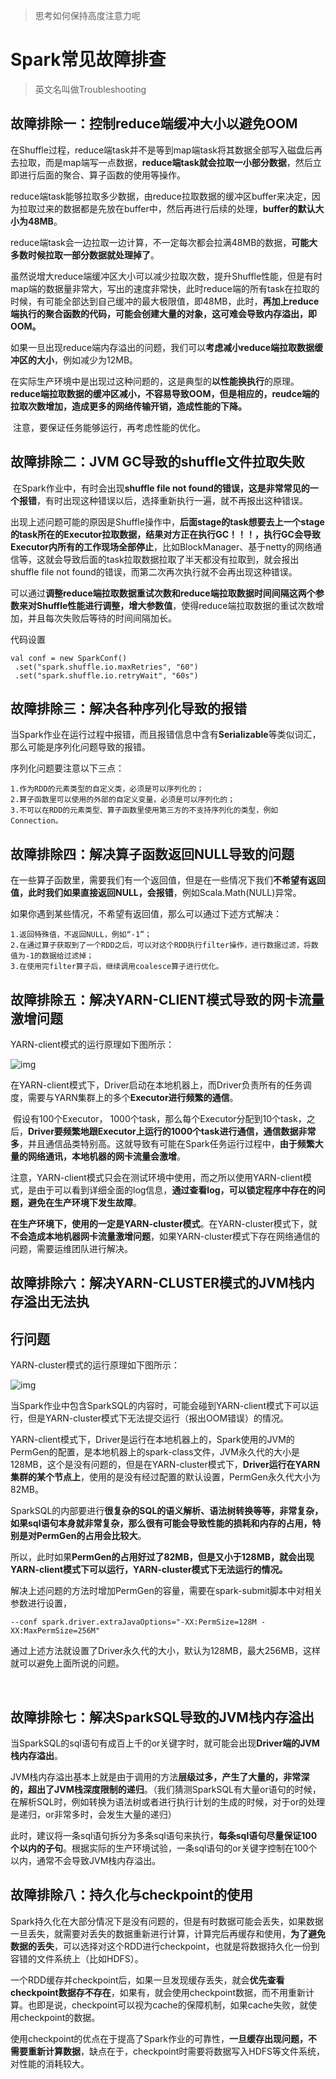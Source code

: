 >思考如何保持高度注意力呢

# Spark常见故障排查

>英文名叫做Troubleshooting

## 故障排除一：控制reduce端缓冲大小以避免OOM

​	在Shuffle过程，reduce端task并不是等到map端task将其数据全部写入磁盘后再去拉取，而是map端写一点数据，**reduce端task就会拉取一小部分数据**，然后立即进行后面的聚合、算子函数的使用等操作。

​	reduce端task能够拉取多少数据，由reduce拉取数据的缓冲区buffer来决定，因为拉取过来的数据都是先放在buffer中，然后再进行后续的处理，**buffer的默认大小为48MB**。

​	reduce端task会一边拉取一边计算，不一定每次都会拉满48MB的数据，**可能大多数时候拉取一部分数据就处理掉了**。

​	虽然说增大reduce端缓冲区大小可以减少拉取次数，提升Shuffle性能，但是有时map端的数据量非常大，写出的速度非常快，此时reduce端的所有task在拉取的时候，有可能全部达到自己缓冲的最大极限值，即48MB，此时，**再加上reduce端执行的聚合函数的代码，可能会创建大量的对象，这可难会导致内存溢出，即OOM。**

​	如果一旦出现reduce端内存溢出的问题，我们可以**考虑减小reduce端拉取数据缓冲区的大小**，例如减少为12MB。

​	在实际生产环境中是出现过这种问题的，这是典型的**以性能换执行**的原理。**reduce端拉取数据的缓冲区减小，不容易导致OOM，但是相应的，reudce端的拉取次数增加，造成更多的网络传输开销，造成性能的下降。**

​	注意，要保证任务能够运行，再考虑性能的优化。



## 故障排除二：JVM GC导致的shuffle文件拉取失败

​	在Spark作业中，有时会出现**shuffle file not found的错误，这是非常常见的一个报错**，有时出现这种错误以后，选择重新执行一遍，就不再报出这种错误。

​	出现上述问题可能的原因是Shuffle操作中，**后面stage的task想要去上一个stage的task所在的Executor拉取数据，结果对方正在执行GC！！！，执行GC会导致Executor内所有的工作现场全部停止**，比如BlockManager、基于netty的网络通信等，这就会导致后面的task拉取数据拉取了半天都没有拉取到，就会报出shuffle file not found的错误，而第二次再次执行就不会再出现这种错误。

​	可以通过**调整reduce端拉取数据重试次数和reduce端拉取数据时间间隔这两个参数来对Shuffle性能进行调整，增大参数值**，使得reduce端拉取数据的重试次数增加，并且每次失败后等待的时间间隔加长。

 代码设置

```
val conf = new SparkConf()
 .set("spark.shuffle.io.maxRetries", "60")
 .set("spark.shuffle.io.retryWait", "60s")
```



## 故障排除三：解决各种序列化导致的报错

​	当Spark作业在运行过程中报错，而且报错信息中含有**Serializable**等类似词汇，那么可能是序列化问题导致的报错。

序列化问题要注意以下三点：

```
1.作为RDD的元素类型的自定义类，必须是可以序列化的；
2.算子函数里可以使用的外部的自定义变量，必须是可以序列化的；
3.不可以在RDD的元素类型、算子函数里使用第三方的不支持序列化的类型，例如Connection。
```



## 故障排除四：解决算子函数返回NULL导致的问题

​	在一些算子函数里，需要我们有一个返回值，但是在一些情况下我们**不希望有返回值，此时我们如果直接返回NULL，会报错**，例如Scala.Math(NULL)异常。

如果你遇到某些情况，不希望有返回值，那么可以通过下述方式解决：

```
1.返回特殊值，不返回NULL，例如“-1”；
2.在通过算子获取到了一个RDD之后，可以对这个RDD执行filter操作，进行数据过滤，将数值为-1的数据给过滤掉；
3.在使用完filter算子后，继续调用coalesce算子进行优化。
```



## 故障排除五：解决YARN-CLIENT模式导致的网卡流量激增问题

YARN-client模式的运行原理如下图所示：

![img](https://gitee.com/zhutiansama/MDPictureResitory/raw/master/img/20200619164233.jpg)

​	在YARN-client模式下，Driver启动在本地机器上，而Driver负责所有的任务调度，需要与YARN集群上的多个**Executor进行频繁的通信**。

​	假设有100个Executor， 1000个task，那么每个Executor分配到10个task，之后，**Driver要频繁地跟Executor上运行的1000个task进行通信，通信数据非常多**，并且通信品类特别高。这就导致有可能在Spark任务运行过程中，**由于频繁大量的网络通讯，本地机器的网卡流量会激增**。

​	注意，YARN-client模式只会在测试环境中使用，而之所以使用YARN-client模式，是由于可以看到详细全面的log信息，**通过查看log，可以锁定程序中存在的问题，避免在生产环境下发生故障**。

​	**在生产环境下，使用的一定是YARN-cluster模式**。在YARN-cluster模式下，就**不会造成本地机器网卡流量激增问题**，如果YARN-cluster模式下存在网络通信的问题，需要运维团队进行解决。



## 故障排除六：解决YARN-CLUSTER模式的JVM栈内存溢出无法执

## 行问题

YARN-cluster模式的运行原理如下图所示：

![img](https://gitee.com/zhutiansama/MDPictureResitory/raw/master/img/20200619164333.jpg) 

​	当Spark作业中包含SparkSQL的内容时，可能会碰到YARN-client模式下可以运行，但是YARN-cluster模式下无法提交运行（报出OOM错误）的情况。

​	YARN-client模式下，Driver是运行在本地机器上的，Spark使用的JVM的PermGen的配置，是本地机器上的spark-class文件，JVM永久代的大小是128MB，这个是没有问题的，但是在YARN-cluster模式下，**Driver运行在YARN集群的某个节点上**，使用的是没有经过配置的默认设置，PermGen永久代大小为82MB。

​	SparkSQL的内部要进行**很复杂的SQL的语义解析、语法树转换等等，非常复杂，如果sql语句本身就非常复杂，那么很有可能会导致性能的损耗和内存的占用，特别是对PermGen的占用会比较大**。

​	所以，此时如果**PermGen的占用好过了82MB，但是又小于128MB，就会出现YARN-client模式下可以运行，YARN-cluster模式下无法运行的情况。**

​	解决上述问题的方法时增加PermGen的容量，需要在spark-submit脚本中对相关参数进行设置，

```
--conf spark.driver.extraJavaOptions="-XX:PermSize=128M -XX:MaxPermSize=256M"
```

​	通过上述方法就设置了Driver永久代的大小，默认为128MB，最大256MB，这样就可以避免上面所说的问题。

​	

## 故障排除七：解决SparkSQL导致的JVM栈内存溢出

​	当SparkSQL的sql语句有成百上千的or关键字时，就可能会出现**Driver端的JVM栈内存溢出**。

​	JVM栈内存溢出基本上就是由于调用的方法**层级过多，产生了大量的，非常深的，超出了JVM栈深度限制的递归**。（我们猜测SparkSQL有大量or语句的时候，在解析SQL时，例如转换为语法树或者进行执行计划的生成的时候，对于or的处理是递归，or非常多时，会发生大量的递归）

​	此时，建议将一条sql语句拆分为多条sql语句来执行，**每条sql语句尽量保证100个以内的子句**。根据实际的生产环境试验，一条sql语句的or关键字控制在100个以内，通常不会导致JVM栈内存溢出。



## 故障排除八：持久化与checkpoint的使用

​	Spark持久化在大部分情况下是没有问题的，但是有时数据可能会丢失，如果数据一旦丢失，就需要对丢失的数据重新进行计算，计算完后再缓存和使用，**为了避免数据的丢失**，可以选择对这个RDD进行checkpoint，也就是将数据持久化一份到容错的文件系统上（比如HDFS）。

​	一个RDD缓存并checkpoint后，如果一旦发现缓存丢失，就会**优先查看checkpoint数据存不存在**，如果有，就会使用checkpoint数据，而不用重新计算。也即是说，checkpoint可以视为cache的保障机制，如果cache失败，就使用checkpoint的数据。

​	使用checkpoint的优点在于提高了Spark作业的可靠性，**一旦缓存出现问题，不需要重新计算数据**，缺点在于，checkpoint时需要将数据写入HDFS等文件系统，对性能的消耗较大。